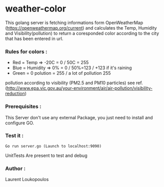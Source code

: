 # weather-color

This golang server is fetching informations form OpenWeatherMap (https://openweathermap.org/current)
and calculates the Temp, Humidity and Visibility(pollution) to return a coresponded color according
to the city that has been entered in url.

### Rules for colors : 

- Red = Temp => -20C = 0 / 50C = 255
- Blue = Humidity => 0% = 0 / 50%=123 / +123 if it's raining
- Green = 0 polution = 255 / a lot of pollution 255

pollution according to visibility (PM2.5 and PM10 particles)
see ref. (http://www.epa.vic.gov.au/your-environment/air/air-pollution/visibility-reduction)


### Prerequisites : 

This Server don't use any external Package,
you just need to install and configure GO.

### Test it :

```
Go run server.go (Launch to localhost:9090)
```

UnitTests Are present to test and debug

### Author :
Laurent Loukopoulos